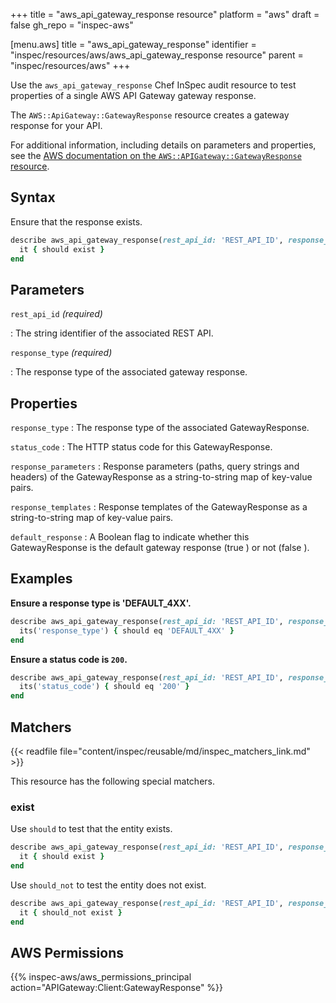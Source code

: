 +++
title = "aws_api_gateway_response resource"
platform = "aws"
draft = false
gh_repo = "inspec-aws"

[menu.aws]
title = "aws_api_gateway_response"
identifier = "inspec/resources/aws/aws_api_gateway_response resource"
parent = "inspec/resources/aws"
+++

Use the `aws_api_gateway_response` Chef InSpec audit resource to test properties of a single AWS API Gateway gateway response.

The `AWS::ApiGateway::GatewayResponse` resource creates a gateway response for your API.

For additional information, including details on parameters and properties, see the [AWS documentation on the `AWS::APIGateway::GatewayResponse` resource](https://docs.aws.amazon.com/AWSCloudFormation/latest/UserGuide/aws-resource-apigateway-gatewayresponse.html).

## Syntax

Ensure that the response exists.

```ruby
describe aws_api_gateway_response(rest_api_id: 'REST_API_ID', response_type: 'RESPONSE_TYPE') do
  it { should exist }
end
```

## Parameters

`rest_api_id` _(required)_

: The string identifier of the associated REST API.

`response_type` _(required)_

: The response type of the associated gateway response.

## Properties

`response_type`
: The response type of the associated GatewayResponse.

`status_code`
: The HTTP status code for this GatewayResponse.

`response_parameters`
: Response parameters (paths, query strings and headers) of the GatewayResponse as a string-to-string map of key-value pairs.

`response_templates`
: Response templates of the GatewayResponse as a string-to-string map of key-value pairs.

`default_response`
: A Boolean flag to indicate whether this GatewayResponse is the default gateway response (true ) or not (false ).

## Examples

**Ensure a response type is 'DEFAULT_4XX'.**

```ruby
describe aws_api_gateway_response(rest_api_id: 'REST_API_ID', response_type: 'DEFAULT_4XX') do
  its('response_type') { should eq 'DEFAULT_4XX' }
end
```

**Ensure a status code is `200`.**

```ruby
describe aws_api_gateway_response(rest_api_id: 'REST_API_ID', response_type: 'RESPONSE_TYPE') do
  its('status_code') { should eq '200' }
end
```

## Matchers

{{< readfile file="content/inspec/reusable/md/inspec_matchers_link.md" >}}

This resource has the following special matchers.

### exist

Use `should` to test that the entity exists.

```ruby
describe aws_api_gateway_response(rest_api_id: 'REST_API_ID', response_type: 'RESPONSE_TYPE') do
  it { should exist }
end
```

Use `should_not` to test the entity does not exist.

```ruby
describe aws_api_gateway_response(rest_api_id: 'REST_API_ID', response_type: 'RESPONSE_TYPE') do
  it { should_not exist }
end
```

## AWS Permissions

{{% inspec-aws/aws_permissions_principal action="APIGateway:Client:GatewayResponse" %}}
